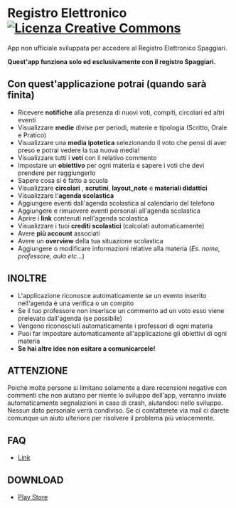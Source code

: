 # Registro Elettronico [![Licenza Creative Commons](https://i.creativecommons.org/l/by-nc/3.0/it/88x31.png)](http://creativecommons.org/licenses/by-nc/3.0/it/) 

App non ufficiale sviluppata per accedere al Registro Elettronico Spaggiari.

**Quest'app funziona solo ed esclusivamente con il registro Spaggiari.**

## Con quest'applicazione potrai  (quando sarà finita)
- Ricevere **notifiche** alla presenza di nuovi voti, compiti, circolari ed altri eventi
- Visualizzare **medie** divise per periodi, materie e tipologia (Scritto, Orale e Pratico)
- Visualizzare una **media ipotetica** selezionando il voto che pensi di aver preso e potrai vedere la tua nuova media!
- Visualizzare tutti i **voti** con il relativo commento
- Impostare un **obiettivo** per ogni materia e sapere i voti che devi prendere per raggiungerlo
- Sapere cosa si è fatto a scuola
- Visualizzare **circolari** , **scrutini**, **layout_note** e **materiali didattici**
- Visualizzare l'**agenda scolastica**
- Aggiungere eventi dall'agenda scolastica al calendario del telefono
- Aggiungere e rimuovere eventi personali all'agenda scolastica 
- Aprire i **link** contenuti nell'agenda scolastica
- Visualizzare i tuoi **crediti scolastici** (calcolati automaticamente)
- Avere **più account** associati
- Avere un **overview** della tua situazione scolastica
- Aggiungere o modificare informazioni relative alla materia (_Es. nome, professore, aula etc..._)

## INOLTRE
- L'applicazione riconosce automaticamente se un evento inserito nell'agenda è una verifica o un compito
- Se il tuo professore non inserisce un commento ad un voto esso viene prelevato dall'agenda (se possibile)
- Vengono riconosciuti automaticamente i professori di ogni materia
- Puoi far impostare automaticamente all'applicazione gli obiettivi di ogni materia
- **Se hai altre idee non esitare a comunicarcele!**

## ATTENZIONE
Poichè molte persone si limitano solamente a dare recensioni negative con commenti che non aiutano per niente lo sviluppo dell'app, verranno inviate automaticamente segnalazioni in caso di crash, aiutandoci nello sviluppo. Nessun dato personale verrà condiviso. Se ci contatterete via mail ci darete comunque un aiuto ulteriore per risolvere il problema più velocemente. 


## FAQ
* [Link](https://gist.github.com/simoneluconi/d33d727a974508c24390384fd468fdb0)

## DOWNLOAD
* [Play Store](https://play.google.com/store/apps/details?id=com.sharpdroid.registroelettronico&hl=it)
